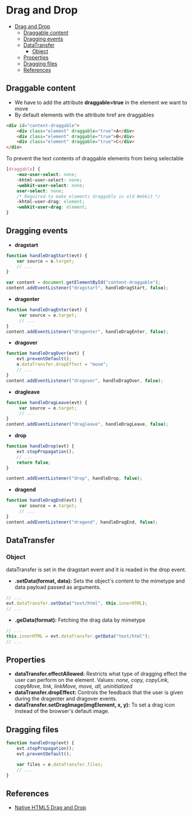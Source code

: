 # Drag and Drop

<!-- TOC -->

- [Drag and Drop](#drag-and-drop)
    - [Draggable content](#draggable-content)
    - [Dragging events](#dragging-events)
    - [DataTransfer](#datatransfer)
        - [Object](#object)
    - [Properties](#properties)
    - [Dragging files](#dragging-files)
    - [References](#references)

<!-- /TOC -->

## Draggable content

- We have to add the attribute **draggable=true** in the element we want to move
- By default elements with the attribute href are draggables

```html
<div id="content-draggable">
    <div class="element" draggable="true">A</div>
    <div class="element" draggable="true">B</div>
    <div class="element" draggable="true">C</div>
</div>
```

To prevent the text contents of draggable elements from being selectable

```css
[draggable] {
    -moz-user-select: none;
    -khtml-user-select: none;
    -webkit-user-select: none;
    user-select: none;
    /* Required to make elements draggable in old Webkit */
    -khtml-user-drag: element;
    -webkit-user-drag: element;
}
```

## Dragging events

- **dragstart**
```javascript
function handleDragStart(evt) {
    var source = e.target;
    // ...
}

var content = document.getElementById("content-draggable");
content.addEventListener("dragstart", handleDragStart, false);
```

- **dragenter**
```javascript
function handleDragEnter(evt) {
     var source = e.target;
     // ...
}
content.addEventListener("dragenter", handleDragEnter, false);
```

- **dragover**
```javascript
function handleDragOver(evt) {
    evt.preventDefault();
    e.dataTransfer.dropEffect = "move";
    // ...
}
content.addEventListener("dragover", handleDragOver, false);
```

- **dragleave**
```javascript
function handleDragLeave(evt) {
     var source = e.target;
     // ...
}
content.addEventListener("dragleave", handleDragLeave, false);
```

- **drop**
```javascript
function handleDrop(evt) {
    evt.stopPropagation();
    // ...
    return false;
}

content.addEventListener("drop", handleDrop, false);
```

- **dragend**
```javascript
function handleDragEnd(evt) {
     var source = e.target;
     // ...
}
content.addEventListener("dragend", handleDragEnd, false);
```

## DataTransfer

### Object
dataTransfer is set in the dragstart event and it is readed in the drop event.

- **.setData(format, data):** Sets the object's content to the mimetype and data payload passed as arguments.
```javascript
// ...
evt.dataTransfer.setData("text/html", this.innerHTML);
// ...
```
- **.geData(format):** Fetching the drag data by mimetype
```javascript
// ...
this.innerHTML = evt.dataTransfer.getData("text/html");
// ...
```

## Properties
- **dataTransfer.effectAllowed:** Restricts what type of dragging effect the user can perform on the element. Values: *none, copy, copyLink, copyMove, link, linkMove, move, all, uninitialized*
- **dataTransfer.dropEffect:** Controls the feedback that the user is given during the dragenter and dragover events.
- **dataTransfer.setDragImage(imgElement, x, y):** To set a drag icon instead of the browser's default image.


## Dragging files

```javascript
function handleDrop(evt) {
    evt.stopPropagation();
    evt.preventDefault();

    var files = e.dataTransfer.files;
    // ...
}
```

## References

- [Native HTML5 Drag and Drop](https://www.html5rocks.com/en/tutorials/dnd/basics/)